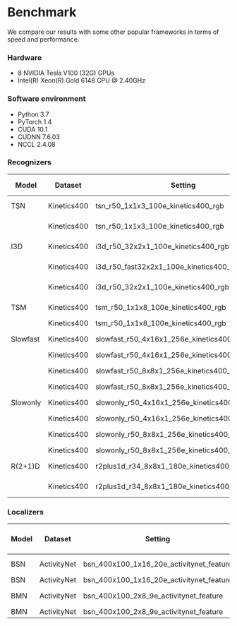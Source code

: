# Benchmark

We compare our results with some other popular frameworks in terms of speed and performance.

### Hardware

- 8 NVIDIA Tesla V100 (32G) GPUs
- Intel(R) Xeon(R) Gold 6148 CPU @ 2.40GHz

### Software environment

- Python 3.7
- PyTorch 1.4
- CUDA 10.1
- CUDNN 7.6.03
- NCCL 2.4.08

### Recognizers

| Model      | Dataset     | Setting  | Framework     | Iter time | Memory | ckpt & log |
| ---------- | ----------- | -------- | ------------- | --------- | ------ | ---------- |
| TSN        | Kinetics400 | tsn_r50_1x1x3_100e_kinetics400_rgb | mmaction-lite |0.2966(0.0030)|8339|            |
|            | Kinetics400 | tsn_r50_1x1x3_100e_kinetics400_rgb | open-mmaction |0.3659(0.0102)|8245|            |
| I3D        | Kinetics400 | i3d_r50_32x2x1_100e_kinetics400_rgb| mmaction-lite |0.4528(0.1458)|5169|            |
|            | Kinetics400 | i3d_r50_fast32x2x1_100e_kinetics400_rgb| mmaction-lite |0.3886(0.3733)|5169|            |
|            | Kinetics400 | i3d_r50_32x2x1_100e_kinetics400_rgb| open-mmaction |0.5873(0.0867)|5065|            |
| TSM        | Kinetics400 | tsm_r50_1x1x8_100e_kinetics400_rgb | mmaction-lite |0.3052(0.0095)|7077|            |
|            | Kinetics400 | tsm_r50_1x1x8_100e_kinetics400_rgb | HAN           |0.3843(0.0143)|9337|            |
| Slowfast   | Kinetics400 | slowfast_r50_4x16x1_256e_kinetics400_rgb(video) | mmaction-lite |0.80|6203|ready|
|            | Kinetics400 | slowfast_r50_4x16x1_256e_kinetics400_rgb(video) | PySlowfast    |1.40|6850|ready|
|            | Kinetics400 | slowfast_r50_8x8x1_256e_kinetics400_rgb(video) | mmaction-lite |1.05|9062|ready|
|            | Kinetics400 | slowfast_r50_8x8x1_256e_kinetics400_rgb(video) | PySlowfast |1.41|10230|ready|
| Slowonly   | Kinetics400 | slowonly_r50_4x16x1_256e_kinetics400_rgb(video) | mmaction-lite |0.30|3158|ready|
|            | Kinetics400 | slowonly_r50_4x16x1_256e_kinetics400_rgb(video)| PySlowfast    |1.03|3481|ready|
|            | Kinetics400 | slowonly_r50_8x8x1_256e_kinetics400_rgb(video) | mmaction-lite |0.50|5820|ready|
|            | Kinetics400 | slowonly_r50_8x8x1_256e_kinetics400_rgb(video)| PySlowfast    |1.29|6400|ready|
| R(2+1)D    | Kinetics400 | r2plus1d_r34_8x8x1_180e_kinetics400_rgb(frame) | mmaction-lite |0.48|3998|ready|
|            | Kinetics400 | r2plus1d_r34_8x8x1_180e_kinetics400_rgb(frame) | mmaction-lite |1.2855|12974|ready|


### Localizers

| Model      | Dataset     | Setting  | Framework     | Iter time | Memory | ckpt & log |
| ---------- | ----------- | -------- | ------------- | --------- | ------ | ---------- |
| BSN       | ActivityNet | bsn_400x100_1x16_20e_activitynet_feature | mmaction-lite |0.074(TEM)+0.040(PEM)|41(TEM)+25(PEM)|            |
| BSN       | ActivityNet | bsn_400x100_1x16_20e_activitynet_feature | [repo](https://github.com/wzmsltw/BSN-boundary-sensitive-network.pytorch) |0.101(TEM)+0.040(PEM)|54(TEM)+34(PEM)|            |
| BMN       | ActivityNet | bsn_400x100_2x8_9e_activitynet_feature | mmaction-lite |3.27|5420|            |
| BMN       | ActivityNet | bsn_400x100_2x8_9e_activitynet_feature | [repo](https://github.com/JJBOY/BMN-Boundary-Matching-Network) |3.30|5780|            |
